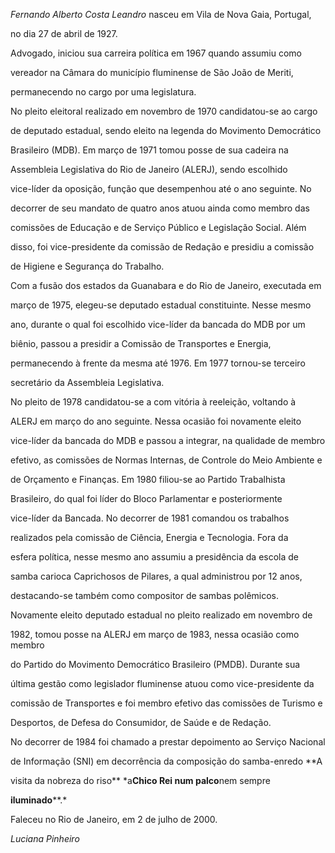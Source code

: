 

*Fernando Alberto Costa Leandro* nasceu em Vila de Nova Gaia, Portugal,

no dia 27 de abril de 1927.



Advogado, iniciou sua carreira política em 1967 quando assumiu como

vereador na Câmara do município fluminense de São João de Meriti,

permanecendo no cargo por uma legislatura.



No pleito eleitoral realizado em novembro de 1970 candidatou-se ao cargo

de deputado estadual, sendo eleito na legenda do Movimento Democrático

Brasileiro (MDB). Em março de 1971 tomou posse de sua cadeira na

Assembleia Legislativa do Rio de Janeiro (ALERJ), sendo escolhido

vice-líder da oposição, função que desempenhou até o ano seguinte. No

decorrer de seu mandato de quatro anos atuou ainda como membro das

comissões de Educação e de Serviço Público e Legislação Social. Além

disso, foi vice-presidente da comissão de Redação e presidiu a comissão

de Higiene e Segurança do Trabalho.



Com a fusão dos estados da Guanabara e do Rio de Janeiro, executada em

março de 1975, elegeu-se deputado estadual constituinte. Nesse mesmo

ano, durante o qual foi escolhido vice-líder da bancada do MDB por um

biênio, passou a presidir a Comissão de Transportes e Energia,

permanecendo à frente da mesma até 1976. Em 1977 tornou-se terceiro

secretário da Assembleia Legislativa.



No pleito de 1978 candidatou-se a com vitória à reeleição, voltando à

ALERJ em março do ano seguinte. Nessa ocasião foi novamente eleito

vice-líder da bancada do MDB e passou a integrar, na qualidade de membro

efetivo, as comissões de Normas Internas, de Controle do Meio Ambiente e

de Orçamento e Finanças. Em 1980 filiou-se ao Partido Trabalhista

Brasileiro, do qual foi líder do Bloco Parlamentar e posteriormente

vice-líder da Bancada. No decorrer de 1981 comandou os trabalhos

realizados pela comissão de Ciência, Energia e Tecnologia. Fora da

esfera política, nesse mesmo ano assumiu a presidência da escola de

samba carioca Caprichosos de Pilares, a qual administrou por 12 anos,

destacando-se também como compositor de sambas polêmicos.



Novamente eleito deputado estadual no pleito realizado em novembro de

1982, tomou posse na ALERJ em março de 1983, nessa ocasião como membro

do Partido do Movimento Democrático Brasileiro (PMDB). Durante sua

última gestão como legislador fluminense atuou como vice-presidente da

comissão de Transportes e foi membro efetivo das comissões de Turismo e

Desportos, de Defesa do Consumidor, de Saúde e de Redação.



No decorrer de 1984 foi chamado a prestar depoimento ao Serviço Nacional

de Informação (SNI) em decorrência da composição do samba-enredo **A

visita da nobreza do riso** *a**Chico Rei num palco**nem sempre

**iluminado****.*



Faleceu no Rio de Janeiro, em 2 de julho de 2000.



*Luciana Pinheiro*



